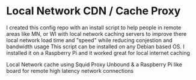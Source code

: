 # Local Network CDN / Cache Proxy 

I created this config repo with an install script to help people in remote areas like MN, or WI with local network caching servers to improve there local network load time and "speed" while reducing conjestion and bandwidth usage
This script can be installed on any Debian based OS. I installed it on a Raspberry Pi and it worked great for local internet caching

Local Network cache using Squid Proxy Unbound & a Raspberry Pi like board for remote high latency network connections 
